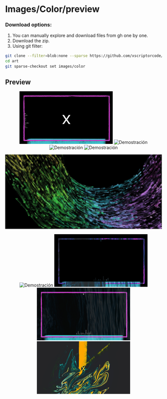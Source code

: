 # Images/Color/preview

### Download options:

1. You can manually explore and download files from gh one by one.
2. Download the zip.
3. Using git filter:
```bash
git clone --filter=blob:none --sparse https://github.com/xscriptorcode/art.git
cd art
git sparse-checkout set images/color
```

## Preview

<p align="center">
  <img src="./xpb.jpg" alt="Demostración" width="300"/>
  <img src="./grapepurple.jpg" alt="Demostración" width="300"/>
  <img src="./lienzo.jpg" alt="Demostración" width="300"/>
  <img src="./liquidgoldblackx.jpg" alt="Demostración" width="300"/>
</p>

![Demostrarion](./color-starry-paint.jpg)

<p align="center">
  <img src="./spxp.jpg" alt="Demostración" width="300"/>
  <img src="./xpbs.jpg" alt="Demostración" width="300"/>
  <img src="./xpbsc.jpg" alt="Demostración" width="300"/>
  <img src="./liquidgoldgreenx.jpg" alt="Demostración" width="300"/>
</p>